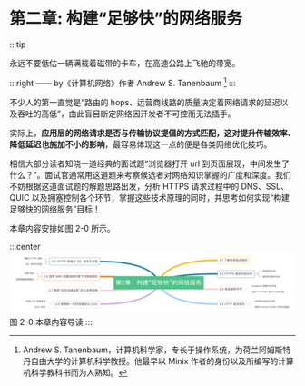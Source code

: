 # 第二章: 构建“足够快”的网络服务

:::tip <a/>

永远不要低估一辆满载着磁带的卡车，在高速公路上飞驰的带宽。

:::right
—— by《计算机网络》作者 Andrew S. Tanenbaum [^1]
:::

不少人的第一直觉是“路由的 hops、运营商线路的质量决定着网络请求的延迟以及吞吐的高低”，由此盲目断定网络因开发者不可控而无法插手。

实际上，**应用层的网络请求是否与传输协议提倡的方式匹配，这对提升传输效率、降低延迟也施加不小的影响**，最容易体现这一点的便是各类网络优化技巧。

相信大部分读者知晓一道经典的面试题“浏览器打开 url 到页面展现，中间发生了什么？”。面试官通常用这道题来考察候选者对网络知识掌握的广度和深度。我们不妨根据这道面试题的解题思路出发，分析 HTTPS 请求过程中的 DNS、SSL、QUIC 以及拥塞控制各个环节，掌握这些技术原理的同时，并思考如何实现“构建足够快的网络服务”目标！

本章内容安排如图 2-0 所示。

:::center
  ![](../assets/http-summary.png)<br/>
  图 2-0 本章内容导读
:::

[^1]: Andrew S. Tanenbaum，计算机科学家，专长于操作系统，为荷兰阿姆斯特丹自由大学的计算机科学教授。他最早以 Minix 作者的身份以及所编写的计算机科学教科书而为人熟知。